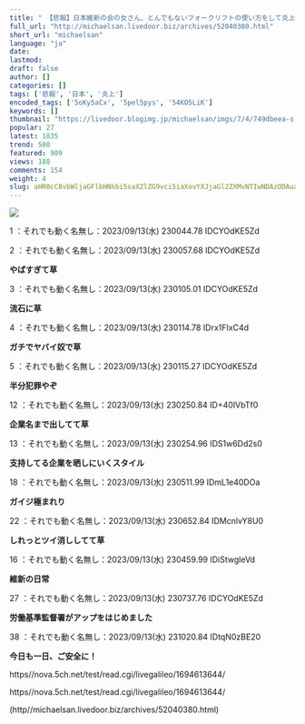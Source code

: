 ```yaml
---
title: " 【悲報】日本維新の会の女さん、とんでもないフォークリフトの使い方をして炎上"
full_url: "http://michaelsan.livedoor.biz/archives/52040380.html"
short_url: "michaelsan"
language: "ja"
date: 
lastmod: 
draft: false
author: []
categories: []
tags: ['悲報', '日本', '炎上']
encoded_tags: ['5oKy5aCx', '5pel5pys', '54KO5LiK']
keywords: []
thumbnail: "https://livedoor.blogimg.jp/michaelsan/imgs/7/4/749dbeea-s.jpg"
popular: 27
latest: 1835
trend: 580
featured: 909
views: 188
comments: 154
weight: 4
slug: aHR0cC8vbWljaGFlbHNhbi5saXZlZG9vci5iaXovYXJjaGl2ZXMvNTIwNDAzODAuaHRtbA==
---
```


![](https://livedoor.blogimg.jp/michaelsan/imgs/7/4/749dbeea-s.jpg)

<div><p>1 ：それでも動く名無し：2023/09/13(水) 230044.78 IDCYOdKE5Zd</p><p>2 ：それでも動く名無し：2023/09/13(水) 230057.68 IDCYOdKE5Zd</p><b><p>やばすぎて草 </p></b><p>3 ：それでも動く名無し：2023/09/13(水) 230105.01 IDCYOdKE5Zd</p><b><p>流石に草 </p></b><p>4 ：それでも動く名無し：2023/09/13(水) 230114.78 IDrx1FIxC4d</p><b><p>ガチでヤバイ奴で草 </p></b><p>5 ：それでも動く名無し：2023/09/13(水) 230115.27 IDCYOdKE5Zd</p><p><p><b></b></p></p><p><b>半分犯罪やぞ </b></p><p>12 ：それでも動く名無し：2023/09/13(水) 230250.84 ID+40IVbTf0</p><b><p>企業名まで出してて草 </p></b><p>13 ：それでも動く名無し：2023/09/13(水) 230254.96 IDS1w6Dd2s0</p><p><b><p>支持してる企業を晒しにいくスタイル </p></b></p><p>18 ：それでも動く名無し：2023/09/13(水) 230511.99 IDmL1e40DOa</p><b><p>ガイジ極まれり</p></b><p>22 ：それでも動く名無し：2023/09/13(水) 230652.84 IDMcnlvY8U0</p><p><b><p>しれっとツイ消ししてて草 </p></b></p><p>16 ：それでも動く名無し：2023/09/13(水) 230459.99 IDiStwgleVd</p><b><p>維新の日常 </p></b><p>27 ：それでも動く名無し：2023/09/13(水) 230737.76 IDCYOdKE5Zd</p><b><p>労働基準監督署がアップをはじめました </p></b><p>38 ：それでも動く名無し：2023/09/13(水) 231020.84 IDtqN0zBE20</p><b><p>今日も一日、ご安全に！ </p></b>https//nova.5ch.net/test/read.cgi/livegalileo/1694613644/<br clear='all'> <p id='a6850dc6aefc0d5bbff2bea180d92d89'> </p> <p id='a6850dc6aefc0d5bbff2bea180d92d89'> </p> <p class='alistcloud-container-6795'></p> <p>https//nova.5ch.net/test/read.cgi/livegalileo/1694613644/</p></div>

(http//michaelsan.livedoor.biz/archives/52040380.html)
